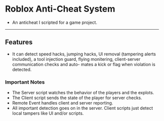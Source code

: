 # Roblox Anti-Cheat System

- An anticheat I scripted for a game project.
---

## Features
- It can detect speed hacks, jumping hacks, UI removal (tampering alerts included), 
  a tool injection guard, flying monitering, client-server communication checks and auto-
  mates a kick or flag when violation is detected.

### Important Notes

- The Server script watches the behavior of the players and the explots. 
- The Client script sends the state of the player for server checks.
- Remote Event handles client and server reporting. 
- All important detection goes on in the server. Client scripts just detect local tampers like UI and/or scripts.
